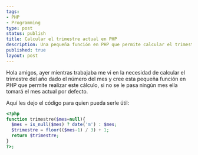 ```yaml
---
tags:
- PHP
- Programming
type: post
status: publish
title: Calcular el trimestre actual en PHP
description: Una pequeña función en PHP que permite calcular el trimestre del año dado el número del mes.
published: true
layout: post
---
```


Hola amigos, ayer mientras trabajaba me vi en la necesidad de calcular el trimestre del año dado el número del mes y cree esta pequeña función en PHP que permite realizar este cálculo, si no se le pasa ningún mes ella tomará el mes actual por defecto.

Aquí les dejo el código para quien pueda serle útil:

```php
<?php
function trimestre($mes=null){
  $mes = is_null($mes) ? date('m') : $mes;
  $trimestre = floor(($mes-1) / 3) + 1;
  return $trimestre;
}
?>;
```
